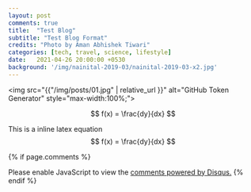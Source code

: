 ```yaml
---
layout: post
comments: true
title:  "Test Blog"
subtitle: "Test Blog Format"
credits: "Photo by Aman Abhishek Tiwari"
categories: [tech, travel, science, lifestyle]
date:   2021-04-26 20:00:00 +0530
background: '/img/nainital-2019-03/nainital-2019-03-x2.jpg'
---
```


<img src="{{"/img/posts/01.jpg" | relative_url }}" alt="GitHub Token Generator" style="max-width:100%;">

$$ f(x) = \frac{dy}{dx} $$

This is a inline latex equation $$ f(x) = \frac{dy}{dx} $$

{% if page.comments %}
<div id="disqus_thread"></div>
<script>
    /**
     *  RECOMMENDED CONFIGURATION VARIABLES: EDIT AND UNCOMMENT THE SECTION BELOW TO INSERT DYNAMIC VALUES FROM YOUR PLATFORM OR CMS.
     *  LEARN WHY DEFINING THESE VARIABLES IS IMPORTANT: https://disqus.com/admin/universalcode/#configuration-variables
     */
    /*
    var disqus_config = function () {
        this.page.url = PAGE_URL;  // Replace PAGE_URL with your page's canonical URL variable
        this.page.identifier = PAGE_IDENTIFIER; // Replace PAGE_IDENTIFIER with your page's unique identifier variable
    };
    */
    (function() {  // REQUIRED CONFIGURATION VARIABLE: EDIT THE SHORTNAME BELOW
        var d = document, s = d.createElement('script');

        s.src = 'https://consultt-github-io.disqus.com/embed.js';  // IMPORTANT: Replace EXAMPLE with your forum shortname!

        s.setAttribute('data-timestamp', +new Date());
        (d.head || d.body).appendChild(s);
    })();
</script>
<noscript>Please enable JavaScript to view the <a href="https://disqus.com/?ref_noscript" rel="nofollow">comments powered by Disqus.</a></noscript>
{% endif %}
